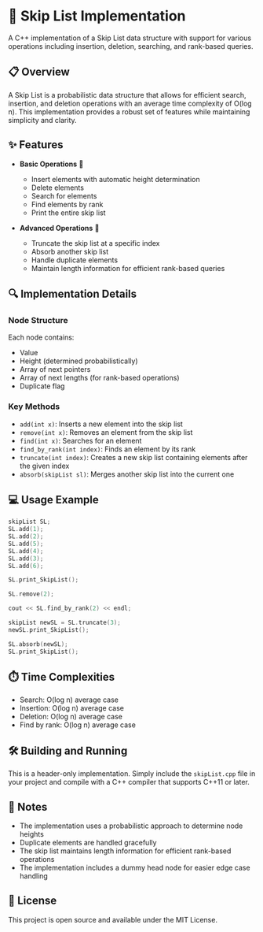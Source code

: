 # 🎯 Skip List Implementation

A C++ implementation of a Skip List data structure with support for various operations including insertion, deletion, searching, and rank-based queries.

## 📋 Overview

A Skip List is a probabilistic data structure that allows for efficient search, insertion, and deletion operations with an average time complexity of O(log n). This implementation provides a robust set of features while maintaining simplicity and clarity.

## ✨ Features

- **Basic Operations** 🔧
  - Insert elements with automatic height determination
  - Delete elements
  - Search for elements
  - Find elements by rank
  - Print the entire skip list

- **Advanced Operations** 🚀
  - Truncate the skip list at a specific index
  - Absorb another skip list
  - Handle duplicate elements
  - Maintain length information for efficient rank-based queries

## 🔍 Implementation Details

### Node Structure
Each node contains:
- Value
- Height (determined probabilistically)
- Array of next pointers
- Array of next lengths (for rank-based operations)
- Duplicate flag

### Key Methods

- `add(int x)`: Inserts a new element into the skip list
- `remove(int x)`: Removes an element from the skip list
- `find(int x)`: Searches for an element
- `find_by_rank(int index)`: Finds an element by its rank
- `truncate(int index)`: Creates a new skip list containing elements after the given index
- `absorb(skipList sl)`: Merges another skip list into the current one

## 💻 Usage Example

```cpp
skipList SL;
SL.add(1);
SL.add(2);
SL.add(5);
SL.add(4);
SL.add(3);
SL.add(6);

SL.print_SkipList();

SL.remove(2);

cout << SL.find_by_rank(2) << endl;

skipList newSL = SL.truncate(3);
newSL.print_SkipList();

SL.absorb(newSL);
SL.print_SkipList();
```

## ⏱️ Time Complexities

- Search: O(log n) average case
- Insertion: O(log n) average case
- Deletion: O(log n) average case
- Find by rank: O(log n) average case

## 🛠️ Building and Running

This is a header-only implementation. Simply include the `skipList.cpp` file in your project and compile with a C++ compiler that supports C++11 or later.

## 📝 Notes

- The implementation uses a probabilistic approach to determine node heights
- Duplicate elements are handled gracefully
- The skip list maintains length information for efficient rank-based operations
- The implementation includes a dummy head node for easier edge case handling

## 📄 License

This project is open source and available under the MIT License.
